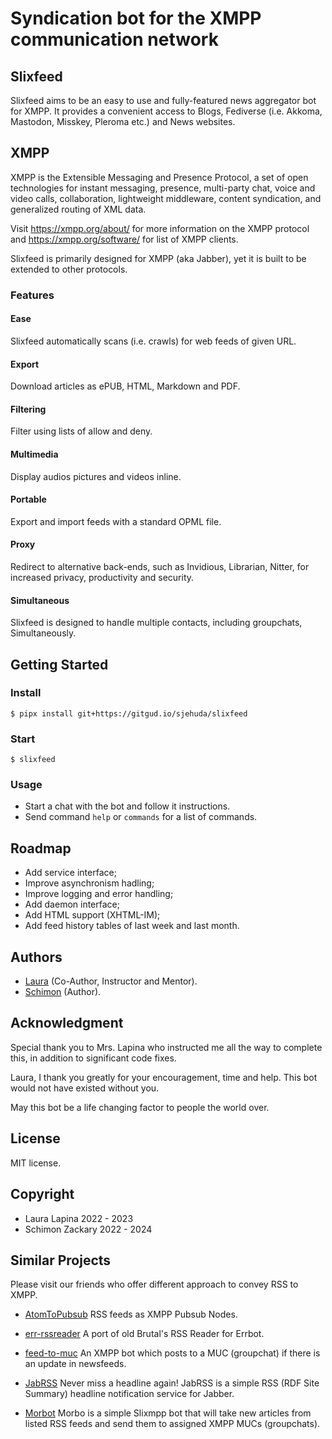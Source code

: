# Syndication bot for the XMPP communication network

## Slixfeed

Slixfeed aims to be an easy to use and fully-featured news aggregator bot for XMPP. It provides a convenient access to Blogs, Fediverse (i.e. Akkoma, Mastodon, Misskey, Pleroma etc.) and News websites.

## XMPP

XMPP is the Extensible Messaging and Presence Protocol, a set of open technologies for instant messaging, presence, multi-party chat, voice and video calls, collaboration, lightweight middleware, content syndication, and generalized routing of XML data.

Visit https://xmpp.org/about/ for more information on the XMPP protocol and https://xmpp.org/software/ for list of XMPP clients.

Slixfeed is primarily designed for XMPP (aka Jabber), yet it is built to be extended to other protocols.

### Features

#### Ease

Slixfeed automatically scans (i.e. crawls) for web feeds of given URL.

#### Export

Download articles as ePUB, HTML, Markdown and PDF.

#### Filtering

Filter using lists of allow and deny.

#### Multimedia

Display audios pictures and videos inline.

#### Portable

Export and import feeds with a standard OPML file.

#### Proxy

Redirect to alternative back-ends, such as Invidious, Librarian, Nitter, for increased privacy, productivity and security.

#### Simultaneous

Slixfeed is designed to handle multiple contacts, including groupchats, Simultaneously.

## Getting Started

### Install

```
$ pipx install git+https://gitgud.io/sjehuda/slixfeed
```

### Start

```
$ slixfeed
```

### Usage

- Start a chat with the bot and follow it instructions.
- Send command `help` or `commands` for a list of commands.

## Roadmap

- Add service interface;
- Improve asynchronism hadling;
- Improve logging and error handling;
- Add daemon interface;
- Add HTML support (XHTML-IM);
- Add feed history tables of last week and last month.

## Authors

- [Laura](xmpp:lauranna@404.city?message) (Co-Author, Instructor and Mentor).
- [Schimon](xmpp:sch@pimux.de?message) (Author).

## Acknowledgment

Special thank you to Mrs. Lapina who instructed me all the way to complete this, in addition to significant code fixes.

Laura, I thank you greatly for your encouragement, time and help. This bot would not have existed without you.

May this bot be a life changing factor to people the world over.

## License

MIT license.

## Copyright

- Laura Lapina 2022 - 2023
- Schimon Zackary 2022 - 2024

## Similar Projects

Please visit our friends who offer different approach to convey RSS to XMPP.

* [AtomToPubsub](https://github.com/imattau/atomtopubsub)
RSS feeds as XMPP Pubsub Nodes.

* [err-rssreader](https://github.com/errbotters/err-rssreader)
A port of old Brutal's RSS Reader for Errbot.

* [feed-to-muc](https://salsa.debian.org/mdosch/feed-to-muc)
An XMPP bot which posts to a MUC (groupchat) if there is an update in newsfeeds.

* [JabRSS](http://www.jotwewe.de/de/xmpp/jabrss/jabrss_en.htm)
Never miss a headline again! JabRSS is a simple RSS (RDF Site Summary) headline notification service for Jabber.

* [Morbot](https://codeberg.org/TheCoffeMaker/Morbot)
Morbo is a simple Slixmpp bot that will take new articles from listed RSS feeds and send them to assigned XMPP MUCs (groupchats).
